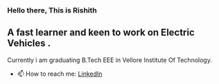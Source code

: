 ### Hello there, This is Rishith 

## A fast learner and keen to work on Electric Vehicles .

Currently i am graduating B.Tech EEE in Vellore Institute Of Technology.

- 📫 How to reach me:  [LinkedIn](https://www.linkedin.com/in/rishith-k-048113208lipi=urn%3Ali%3Apage%3Ad_flagship3_profile_view_base_contact_details%3B7H%2B9gac1QNSHdWpDmTDkpg%3D%3D)

